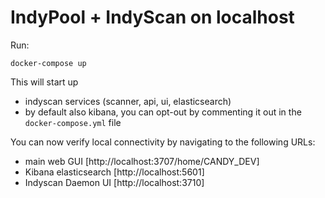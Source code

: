 # IndyPool + IndyScan on localhost
Run:
```
docker-compose up
```

This will start up

- indyscan services (scanner, api, ui, elasticsearch)
- by default also kibana, you can opt-out by commenting it out in the `docker-compose.yml` file

You can now verify local connectivity by navigating to the following URLs: 

- main web GUI [http://localhost:3707/home/CANDY_DEV]
- Kibana elasticsearch [http://localhost:5601]
- Indyscan Daemon UI [http://localhost:3710]
